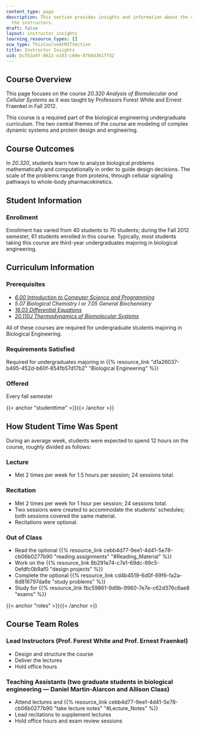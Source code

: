 ```yaml
---
content_type: page
description: This section provides insights and information about the course from
  the instructors.
draft: false
layout: instructor_insights
learning_resource_types: []
ocw_type: ThisCourseAtMITSection
title: Instructor Insights
uid: bc553a4f-8622-e2d3-c60e-87b6d361ffd2
---
```

## Course Overview

This page focuses on the course _20.320 Analysis of Biomolecular and Cellular Systems_ as it was taught by Professors Forest White and Ernest Fraenkel in Fall 2012.

This course is a required part of the biological engineering undergraduate curriculum. The two central themes of the course are modeling of complex dynamic systems and protein design and engineering.

## Course Outcomes

In _20.320_, students learn how to analyze biological problems mathematically and computationally in order to guide design decisions. The scale of the problems range from proteins, through cellular signaling pathways to whole-body pharmacokinetics.

## Student Information

### Enrollment

Enrollment has varied from 40 students to 70 students; during the Fall 2012 semester, 61 students enrolled in this course. Typically, most students taking this course are third-year undergraduates majoring in biological engineering.

## Curriculum Information

### Prerequisites

- [_6.00 Introduction to Computer Science and Programming_](/courses/6-00sc-introduction-to-computer-science-and-programming-spring-2011)
- _5.07 Biological Chemistry I_ or _7.05 General Biochemistry_
- [_18.03 Differential Equations_](/courses/18-03sc-differential-equations-fall-2011)
- [_20.110J Thermodynamics of Biomolecular Systems_](/courses/20-110j-thermodynamics-of-biomolecular-systems-fall-2005)

All of these courses are required for undergraduate students majoring in Biological Engineering.

### Requirements Satisfied

Required for undergraduates majoring in {{% resource_link "d1a26037-b495-452d-b60f-854fb57d17b2" "Biological Engineering" %}}

### Offered

Every fall semester

{{< anchor "studenttime" >}}{{< /anchor >}}

## How Student Time Was Spent

During an average week, students were expected to spend 12 hours on the course, roughly divided as follows:

### Lecture

- Met 2 times per week for 1.5 hours per session; 24 sessions total.

### Recitation

- Met 2 times per week for 1 hour per session; 24 sessions total.
- Two sessions were created to accommodate the students’ schedules; both sessions covered the same material.
- Recitations were optional.

### Out of Class

- Read the optional {{% resource_link cebb4d77-9ee1-4d41-5e78-cb06b0277b90 "reading assignments" "#Reading_Material" %}}
- Work on the {{% resource_link 8b291e74-c7e1-69dc-99c5-0efdfc0b9af0 "design projects" %}}
- Complete the optional {{% resource_link cd4b4519-6d0f-99f6-fa2a-8d816797da6e "study problems" %}}
- Study for {{% resource_link fbc59861-9d9b-9960-7e7e-c62d376c6ae8 "exams" %}}

{{< anchor "roles" >}}{{< /anchor >}}

## Course Team Roles

### Lead Instructors (Prof. Forest White and Prof. Ernest Fraenkel)

- Design and structure the course
- Deliver the lectures
- Hold office hours

### Teaching Assistants (two graduate students in biological engineering — Daniel Martin-Alarcon and Allison Claas)

- Attend lectures and {{% resource_link cebb4d77-9ee1-4d41-5e78-cb06b0277b90 "take lecture notes" "#Lecture_Notes" %}}
- Lead recitations to supplement lectures
- Hold office hours and exam review sessions